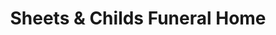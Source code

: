 ---
title: "Sheets & Childs Funeral Home"
url: /churubusco/sheets-and-childs-funeral-home/
shop: funeral directors
---